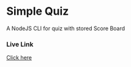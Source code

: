 # Simple Quiz

A NodeJS CLI for quiz with stored Score Board

### Live Link

[Click here](https://replit.com/@mak626/mark1)
